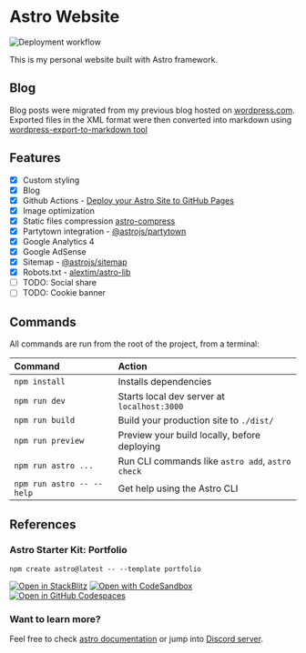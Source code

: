 # Astro Website

![Deployment workflow](https://github.com/kubawajs/kubawajs.github.io/actions/workflows/deploy.yml/badge.svg)

This is my personal website built with Astro framework.

## Blog

Blog posts were migrated from my previous blog hosted on [wordpress.com](https://wordpress.com).
Exported files in the XML format were then converted into markdown using [wordpress-export-to-markdown tool](https://github.com/lonekorean/wordpress-export-to-markdown)

## Features

- [x] Custom styling
- [x] Blog
- [x] Github Actions - [Deploy your Astro Site to GitHub Pages](https://docs.astro.build/en/guides/deploy/github/)
- [x] Image optimization
- [x] Static files compression [astro-compress](https://github.com/astro-community/astro-compress#readme)
- [x] Partytown integration - [@astrojs/partytown](https://docs.astro.build/en/guides/integrations-guide/partytown/)
- [x] Google Analytics 4
- [x] Google AdSense
- [x] Sitemap - [@astrojs/sitemap](https://docs.astro.build/en/guides/integrations-guide/sitemap/)
- [x] Robots.txt - [alextim/astro-lib](https://github.com/alextim/astro-lib/tree/main/packages/astro-robots-txt#readme)
- [ ] TODO: Social share
- [ ] TODO: Cookie banner

## Commands

All commands are run from the root of the project, from a terminal:

| Command                   | Action                                           |
| :------------------------ | :----------------------------------------------- |
| `npm install`             | Installs dependencies                            |
| `npm run dev`             | Starts local dev server at `localhost:3000`      |
| `npm run build`           | Build your production site to `./dist/`          |
| `npm run preview`         | Preview your build locally, before deploying     |
| `npm run astro ...`       | Run CLI commands like `astro add`, `astro check` |
| `npm run astro -- --help` | Get help using the Astro CLI                     |

## References

### Astro Starter Kit: Portfolio

```
npm create astro@latest -- --template portfolio
```

[![Open in StackBlitz](https://developer.stackblitz.com/img/open_in_stackblitz.svg)](https://stackblitz.com/github/withastro/astro/tree/latest/examples/portfolio)
[![Open with CodeSandbox](https://assets.codesandbox.io/github/button-edit-lime.svg)](https://codesandbox.io/p/sandbox/github/withastro/astro/tree/latest/examples/portfolio)
[![Open in GitHub Codespaces](https://github.com/codespaces/badge.svg)](https://codespaces.new/withastro/astro?devcontainer_path=.devcontainer/portfolio/devcontainer.json)

### Want to learn more?

Feel free to check [astro documentation](https://docs.astro.build) or jump into [Discord server](https://astro.build/chat).
